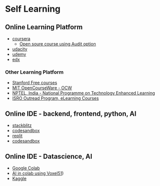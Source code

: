 
# Self Learning

## Online Learning Platform

* [coursera](https://www.coursera.org/)
	* [Open soure course using Audit option]([https://www.coursera.org/learn/open-source-software-development-methods/lecture/1eJRW/specialization-overview](https://www.coursera.org/learn/open-source-software-development-methods/lecture/1eJRW/specialization-overview))
* [udacity](https://www.udacity.com/)
* [udemy](https://www.udemy.com/)
* [edx](https://www.edx.org/)

### Other Learning Platform

* [Stanford Free courses](https://online.stanford.edu/free-courses)
* [MIT OpenCourseWare - OCW](https://ocw.mit.edu/index.htm)
* [NPTEL, India - National Programme on Technology Enhanced Learning](https://nptel.ac.in/course.html)
* [ISRO Outread Program, eLearning Courses](https://elearning.iirs.gov.in/)

## Online IDE - backend, frontend, python, AI

* [stackblitz](https://stackblitz.com/https://stackblitz.com/)
* [codesandbox](https://codesandbox.io/)
* [replit](https://replit.com)
* [codesandbox](https://codesandbox.io/)

## Online IDE - Datascience, AI

* [Google Colab](https://colab.research.google.com/notebooks/intro.ipynb)
* [AI in colab using Voxel51](https://colab.research.google.com/github/voxel51/fiftyone-examples/blob/master/examples/quickstart.ipynb#scrollTo=TuJE1PiQa69y))
* [Kaggle](https://www.kaggle.com)
